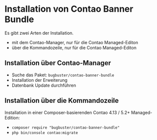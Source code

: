 # Installation von Contao Banner Bundle

Es gibt zwei Arten der Installation.

* mit dem Contao-Manager, nur für die Contao Managed-Editon
* über die Kommandozeile, nur für die Contao Managed-Editon


## Installation über Contao-Manager

* Suche das Paket: `bugbuster/contao-banner-bundle`
* Installation der Erweiterung
* Datenbank Update durchführen


## Installation über die Kommandozeile

Installation in einer Composer-basierenden Contao 4.13 / 5.2+ Managed-Edition:

* `composer require "bugbuster/contao-banner-bundle"`
* `php bin/console contao:migrate`
